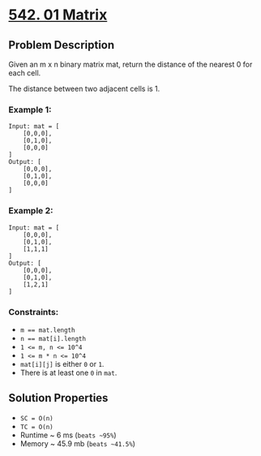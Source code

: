 # [542. 01 Matrix](https://leetcode.com/problems/01-matrix/description/)

## Problem Description

Given an m x n binary matrix mat, return the distance of the nearest 0 for each cell.

The distance between two adjacent cells is 1.



### Example 1:

```
Input: mat = [
    [0,0,0],
    [0,1,0],
    [0,0,0]
]
Output: [
    [0,0,0],
    [0,1,0],
    [0,0,0]
]
```

### Example 2:

```
Input: mat = [
    [0,0,0],
    [0,1,0],
    [1,1,1]
]
Output: [
    [0,0,0],
    [0,1,0],
    [1,2,1]
]
```

### Constraints:

* `m == mat.length`
* `n == mat[i].length`
* `1 <= m, n <= 10^4`
* `1 <= m * n <= 10^4`
* `mat[i][j]` is either `0` or `1`.
* There is at least one `0` in `mat`.

## Solution Properties
* `SC = O(n)`
* `TC = O(n)`
* Runtime ~ 6 ms (`beats ~95%`)
* Memory ~ 45.9 mb (`beats ~41.5%`)
